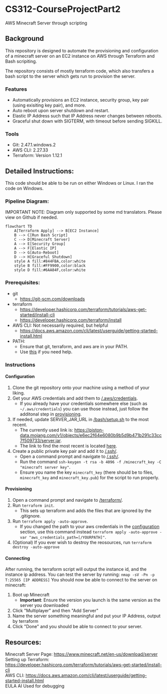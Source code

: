 # CS312-CourseProjectPart2
AWS Minecraft Server through scripting

## Background
This repository is designed to automate the provisioning and configuration of a minecraft server on an EC2 instance on AWS through Terraform and Bash scripiting.

The repository consists of mostly terraform code, which also transfers a bash script to the server which gets run to provision the server. 

### Features
- Automatically provisions an EC2 instance, security group, key pair (using exisiting key pair), and more.
- Auto reboot upon server shutdown and restart.
- Elastic IP Address such that IP Address never changes between reboots.
- Graceful shut down with SIGTERM, with timeout before sending SIGKILL.

### Tools
- Git: 2.47.1.windows.2
- AWS CLI: 2.27.33
- Terraform: Version 1.12.1

## Detailed Instructions: 
This code should be able to be run on either Windows or Linux. I ran the code on Windows. 

### Pipeline Diagram:
IMPORTANT NOTE: Diagram only supported by some md translators. Please view on Github if needed. 
```mermaid
flowchart TD
    A[Terraform Apply] --> B[EC2 Instance]
    B --> C[Run Bash Script]
    C --> D[Minecraft Server]
    A --> E[Security Group]
    A --> F[Elastic IP]
    D --> G[Auto-Reboot]
    D --> H[Graceful Shutdown]
    style A fill:#844FBA,color:white
    style B fill:#FF9900,color:black
    style D fill:#6AA84F,color:white
```

### Prerequisites: 
- git
  - https://git-scm.com/downloads
- terraform
  - https://developer.hashicorp.com/terraform/tutorials/aws-get-started/install-cli 
  - https://developer.hashicorp.com/terraform/install
- AWS CLI: Not necessarily required, but helpful
  - https://docs.aws.amazon.com/cli/latest/userguide/getting-started-install.html
- PATH:
  - Ensure that git, terraform, and aws are in your PATH.
  - Use [this](https://www.architectryan.com/2018/03/17/add-to-the-path-on-windows-10/) if you need help.

### Instructions

#### Configuration
1. Clone the git repository onto your machine using a method of your liking.
2. Get your AWS credentials and add them to [/.aws/credentials](/.aws/credentials).
    - If you already have your credentials somewhere else (such as `~/.aws/credentials`) you can use those instead, just follow the additonal step in [provisioning](#provisioning).
3. If needed, update SERVER_JAR_URL in [/bash/setup.sh](/bash/setup.sh) to the most recent.
    - The currently used link is: https://piston-data.mojang.com/v1/objects/e6ec2f64e6080b9b5d9b471b291c33cc7f509733/server.jar.
    - The link to find the most recent is located [here](https://www.minecraft.net/en-us/download/server).
4. Create a public private key pair and add it to [/.ssh/](/.ssh).
    - Open a command prompt and navigate to [/.ssh/](/.ssh).
    - Run the command `ssh-keygen -t rsa -b 4096 -f /minecraft_key -C "minecraft server key"`.
    - Ensure you name the key `minecraft_key` (there should be to files, `minecraft_key` and `minecraft_key.pub`) for the script to run properly. 

#### Provisioning
1. Open a command prompt and navigate to [/terraform/](/terraform).
2. Run `terraform init`.
   - This sets up terraform and adds the files that are ignored by the .gitignore.
3. Run `terraform apply -auto-approve`.
    - If you changed the path to your aws credentials in the [configuration](#configuration) section, use this command instead `terraform apply -auto-approve -var "aws_credentials_path=[/YOURPATH]"`.
4. (Optional) If you ever wish to destroy the reosources, run `terraform destroy -auto-approve`

#### Connecting
After running, the terraform script will output the instance id, and the instance ip address. 
You can test the server by running: `nmap -sV -Pn -p T:25565 [IP ADDRESS]`
You should now be able to connect to the server on minecraft:
1. Boot up Minecraft
    * **Important**: Ensure the version you launch is the same version as the server you downloaded
2. Click "Multiplayer" and then "Add Server"
3. Name the server something meaningful and put your IP Address, output by terraform
4. Click "Done" and you should be able to connect to your server.

## Resources:
Minecraft Server Page: https://www.minecraft.net/en-us/download/server <br>
Setting up Terraform: https://developer.hashicorp.com/terraform/tutorials/aws-get-started/install-cli <br>
AWS CLI: https://docs.aws.amazon.com/cli/latest/userguide/getting-started-install.html <br>
EULA
AI Used for debugging